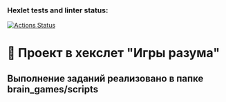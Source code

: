 ### Hexlet tests and linter status:
[![Actions Status](https://github.com/Frunzelen/python-project-49/actions/workflows/hexlet-check.yml/badge.svg)](https://github.com/Frunzelen/python-project-49/actions)

# 📁 Проект в хекслет "Игры разума"

## Выполнение заданий реализовано в папке brain_games/scripts
